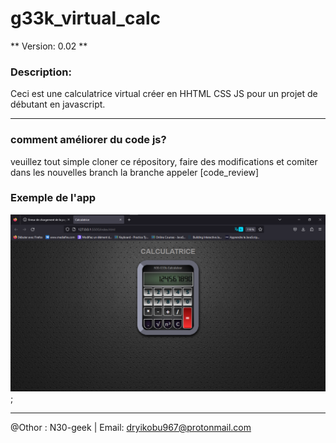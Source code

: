 # g33k_virtual_calc
** Version: 0.02 **
### Description:
Ceci est une calculatrice virtual créer en HHTML CSS JS pour un projet de débutant en javascript.
___
### comment améliorer du code js?
veuillez tout simple cloner ce répository, faire des modifications et comiter dans les nouvelles branch
la branche appeler [code_review]

### Exemple de l'app
!["exemple du calc"](ressoures/screenShot.png);
____
@Othor : N30-geek | Email: dryikobu967@protonmail.com




